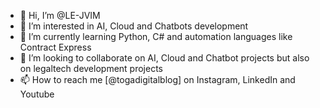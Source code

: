 - 👋 Hi, I’m @LE-JVIM
- 👀 I’m interested in AI, Cloud and Chatbots development
- 🌱 I’m currently learning Python, C# and automation languages like Contract Express
- 💞️ I’m looking to collaborate on AI, Cloud and Chatbot projects but also on legaltech development projects
- 📫 How to reach me [@togadigitalblog] on Instagram, LinkedIn and Youtube

<!---
LE-JVIM/LE-JVIM is a ✨ special ✨ repository because its `README.md` (this file) appears on your GitHub profile.
You can click the Preview link to take a look at your changes.
--->
